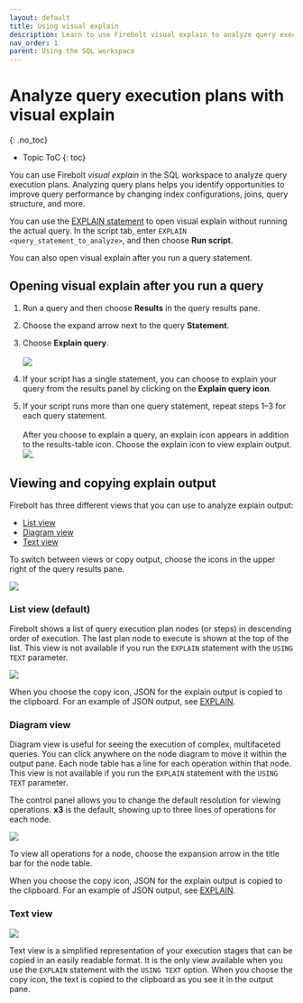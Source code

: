```yaml
---
layout: default
title: Using visual explain
description: Learn to use Firebolt visual explain to analyze query execution plans to improve query performance and efficiency.
nav_order: 1
parent: Using the SQL workspace
---
```


# Analyze query execution plans with visual explain
{: .no_toc}

* Topic ToC
{: toc}

You can use Firebolt *visual explain* in the SQL workspace to analyze query execution plans. Analyzing query plans helps you identify opportunities to improve query performance by changing index configurations, joins, query structure, and more.

You can use the [EXPLAIN statement](../sql-reference/commands/explain.md) to open visual explain without running the actual query. In the script tab, enter `EXPLAIN <query_statement_to_analyze>`, and then choose **Run script**.

You can also open visual explain after you run a query statement.

## Opening visual explain after you run a query

1. Run a query and then choose **Results** in the query results pane.  

2. Choose the expand arrow next to the query **Statement**.

3. Choose **Explain query**.  
<br>![](../assets/images/explain_expand_to_see.png)

4. If your script has a single statement, you can choose to explain your query from the results panel by clicking on the **Explain query icon**.

5. If your script runs more than one query statement, repeat steps 1&ndash;3 for each query statement.  
  <br>After you choose to explain a query, an explain icon appears in addition to the results-table icon. Choose the explain icon to view explain output.  
  ![](../assets/images/explain_view_output_icons.png).  

## Viewing and copying explain output

Firebolt has three different views that you can use to analyze explain output:

* [List view](#list-view-default)
* [Diagram view](#diagram-view)
* [Text view](#text-view)

To switch between views or copy output, choose the icons in the upper right of the query results pane.  

![](../assets/images/explain_view_icons.png)

### List view (default)

Firebolt shows a list of query execution plan nodes (or steps) in descending order of execution. The last plan node to execute is shown at the top of the list. This view is not available if you run the `EXPLAIN` statement with the `USING TEXT` parameter.

![](../assets/images/explain_list_view.png)

When you choose the copy icon, JSON for the explain output is copied to the clipboard. For an example of JSON output, see [EXPLAIN](../sql-reference/commands/explain.md).

### Diagram view

Diagram view is useful for seeing the execution of complex, multifaceted queries. You can click anywhere on the node diagram to move it within the output pane. Each node table has a line for each operation within that node. This view is not available if you run the `EXPLAIN` statement with the `USING TEXT` parameter.

The control panel allows you to change the default resolution for viewing operations. **x3** is the default, showing up to three lines of operations for each node.

![](../assets/images/explain_choose_diagram_view.png)

To view all operations for a node, choose the expansion arrow in the title bar for the node table.

When you choose the copy icon, JSON for the explain output is copied to the clipboard. For an example of JSON output, see [EXPLAIN](../sql-reference/commands/explain.md).

### Text view

![](../assets/images/explain_text_view.png)

Text view is a simplified representation of your execution stages that can be copied in an easily readable format. It is the only view available when you use the `EXPLAIN` statement with the `USING TEXT` option. When you choose the copy icon, the text is copied to the clipboard as you see it in the output pane.


